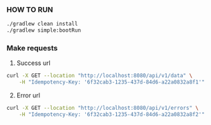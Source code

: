 ### HOW TO RUN
```zsh
./gradlew clean install 
./gradlew simple:bootRun
```
### Make requests
1. Success url
```zsh
curl -X GET --location "http://localhost:8080/api/v1/data" \
    -H "Idempotency-Key: '6f32cab3-1235-437d-84d6-a22a0832a8f1'"
```
2. Error url
```zsh
curl -X GET --location "http://localhost:8080/api/v1/errors" \
    -H "Idempotency-Key: '6f32cab3-1235-437d-84d6-a22a0832a8f2'"
```